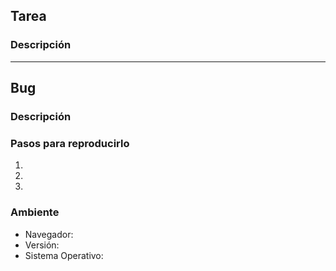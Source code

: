 ## Tarea

### Descripción

___


## Bug

### Descripción

### Pasos para reproducirlo

  1.
  1.
  1.

### Ambiente
  - Navegador:
  - Versión:
  - Sistema Operativo: 
